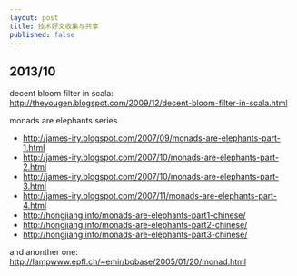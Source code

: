 ```yaml
---
layout: post
title: 技术好文收集与共享
published: false
---
```


## 2013/10

decent bloom filter in scala: http://theyougen.blogspot.com/2009/12/decent-bloom-filter-in-scala.html

monads are elephants series

* http://james-iry.blogspot.com/2007/09/monads-are-elephants-part-1.html
* http://james-iry.blogspot.com/2007/10/monads-are-elephants-part-2.html
* http://james-iry.blogspot.com/2007/10/monads-are-elephants-part-3.html
* http://james-iry.blogspot.com/2007/11/monads-are-elephants-part-4.html
* http://hongjiang.info/monads-are-elephants-part1-chinese/
* http://hongjiang.info/monads-are-elephants-part2-chinese/
* http://hongjiang.info/monads-are-elephants-part3-chinese/

and anonther one: http://lampwww.epfl.ch/~emir/bqbase/2005/01/20/monad.html

